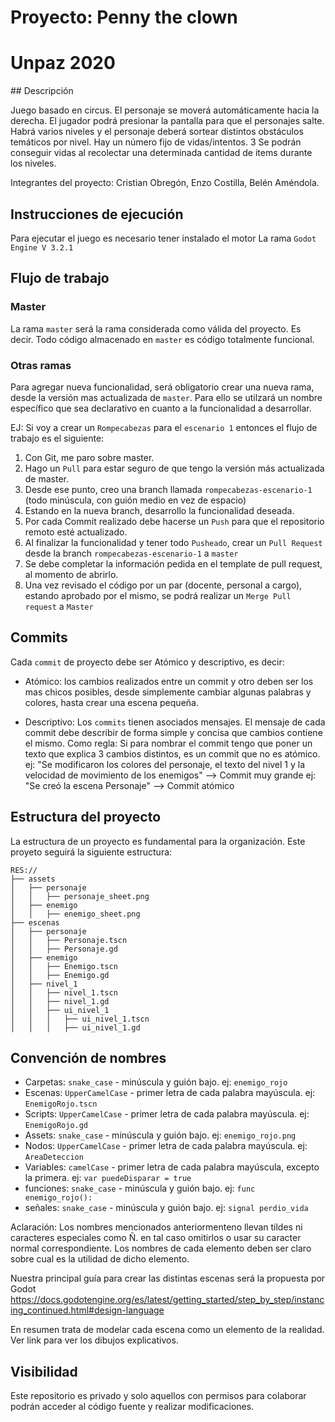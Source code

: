 # Proyecto: Penny the clown
# Unpaz 2020

## Descripción

Juego basado en circus.
El personaje se moverá automáticamente hacia la derecha.
El jugador podrá presionar la pantalla para que el personajes salte.
Habrá varios niveles y el personaje deberá sortear distintos obstáculos temáticos por nivel.
Hay un número fijo de vidas/intentos. 3
Se podrán conseguir vidas al recolectar una determinada cantidad de items durante los niveles.

Integrantes del proyecto: Cristian Obregón, Enzo Costilla, Belén Améndola.

## Instrucciones de ejecución

Para ejecutar el juego es necesario tener instalado el motor La rama `Godot Engine V 3.2.1`

## Flujo de trabajo

### Master

La rama `master` será la rama considerada como válida del proyecto. Es decir. Todo código almacenado en `master` es código totalmente funcional.

### Otras ramas

Para agregar nueva funcionalidad, será obligatorio crear una nueva rama, desde la versión mas actualizada de `master`. Para ello se utilzará un nombre específico que sea declarativo en cuanto a la funcionalidad a desarrollar.

EJ:
Si voy a crear un `Rompecabezas` para el `escenario 1` entonces el flujo de trabajo es el siguiente:

1. Con Git, me paro sobre master.
2. Hago un `Pull` para estar seguro de que tengo la versión más actualizada de master.
3. Desde ese punto, creo una branch llamada `rompecabezas-escenario-1`  (todo minúscula, con guión medio en vez de espacio)
4. Estando en la nueva branch, desarrollo la funcionalidad deseada.
5. Por cada Commit realizado debe hacerse un `Push` para que el repositorio remoto esté actualizado.
6. Al finalizar la funcionalidad y tener todo `Pusheado`, crear un `Pull Request` desde la branch `rompecabezas-escenario-1` a `master`
7. Se debe completar la información pedida en el template de pull request, al momento de abrirlo.
8. Una vez revisado el código por un par (docente, personal a cargo), estando aprobado por el mismo, se podrá realizar un `Merge Pull request` a `Master`


## Commits

Cada `commit` de proyecto debe ser Atómico y descriptivo, es decir:

* Atómico: los cambios realizados entre un commit y otro deben ser los mas chicos posibles, desde simplemente cambiar algunas palabras y colores, hasta crear una escena pequeña.

* Descriptivo: Los `commits` tienen asociados mensajes. El mensaje de cada commit debe describir de forma simple y concisa que cambios contiene el mismo. Como regla: Si para nombrar el commit tengo que poner un texto que explica 3 cambios distintos, es un commit que no es atómico.
ej: "Se modificaron los colores del personaje, el texto del nivel 1 y la velocidad de movimiento de los enemigos" --> Commit muy grande
ej: "Se creó la escena Personaje"  --> Commit atómico


## Estructura del proyecto

La estructura de un proyecto es fundamental para la organización. Este proyeto seguirá la siguiente estructura:
```
RES://
├── assets
│   ├── personaje
│   │   ├── personaje_sheet.png
│   ├── enemigo
│   │   ├── enemigo_sheet.png
├── escenas
│   ├── personaje
│   │   ├── Personaje.tscn
│   │   ├── Personaje.gd
│   ├── enemigo
│   │   ├── Enemigo.tscn
│   │   ├── Enemigo.gd
│   ├── nivel_1
│   │   ├── nivel_1.tscn
│   │   ├── nivel_1.gd
│   │   ├── ui_nivel_1
│   │   │   ├── ui_nivel_1.tscn
│   │   │   ├── ui_nivel_1.gd
```


## Convención de nombres

* Carpetas: `snake_case` - minúscula y guión bajo.  ej: `enemigo_rojo`
* Escenas: `UpperCamelCase` - primer letra de cada palabra mayúscula. ej: `EnemigoRojo.tscn`
* Scripts: `UpperCamelCase` - primer letra de cada palabra mayúscula. ej: `EnemigoRojo.gd`
* Assets: `snake_case` - minúscula y guión bajo.  ej: `enemigo_rojo.png`
* Nodos: `UpperCamelCase` - primer letra de cada palabra mayúscula. ej: `AreaDeteccion`
* Variables: `camelCase` - primer letra de cada palabra mayúscula, excepto la primera.  ej: `var puedeDisparar = true`
* funciones: `snake_case` - minúscula y guión bajo.  ej: `func enemigo_rojo():`
* señales: `snake_case` - minúscula y guión bajo.  ej: `signal perdio_vida`

Aclaración: Los nombres mencionados anteriormenteno llevan tildes ni caracteres especiales como Ñ. en tal caso omitirlos o usar su caracter normal correspondiente.
Los nombres de cada elemento deben ser claro sobre cual es la utilidad de dicho elemento.

Nuestra principal guía para crear las distintas escenas será la propuesta por Godot
https://docs.godotengine.org/es/latest/getting_started/step_by_step/instancing_continued.html#design-language

En resumen trata de modelar cada escena como un elemento de la realidad. Ver link para ver los dibujos explicativos.

## Visibilidad

Este repositorio es privado y solo aquellos con permisos para colaborar podrán acceder al código fuente y realizar modificaciones.

